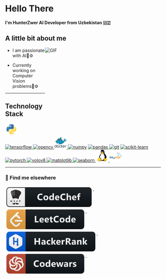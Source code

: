 # Hello There
#### I'm HunterZwer AI Developer from Uzbekistan 🇺🇿

## A little bit about me

<img align="right" height="250" width="375" alt="GIF" src="https://raw.githubusercontent.com/iampavangandhi/iampavangandhi/master/gifs/coder.gif" />

*  I am passionate with AI🧠⚙️
  
*  Currently working on Computer Vision problems👀⚙️

___
## Technology Stack

<a href="https://www.python.org" target="_blank" rel="noreferrer"> <img src="https://raw.githubusercontent.com/devicons/devicon/master/icons/python/python-original.svg" alt="python" width="40" height="40"/> </a> 
<a href="https://www.tensorflow.org/" target="_blank" rel="noreferrer"> <img src="https://img.icons8.com/?size=512&id=n3QRpDA7KZ7P&format=png" alt="tensorflow" width="40" height="40"/> </a> 
<a href="https://opencv.org/" target="_blank" rel="noreferrer"> <img src="https://img.icons8.com/?size=512&id=bpip0gGiBLT1&format=png" alt="opencv" width="40" height="40"/> </a> 
<a href="https://www.docker.com/" target="_blank" rel="noreferrer"> <img src="https://raw.githubusercontent.com/devicons/devicon/master/icons/docker/docker-original-wordmark.svg" alt="docker" width="40" height="40"/> </a> 
<a href="https://numpy.org/" target="_blank" rel="noreferrer"> <img src="https://img.icons8.com/?size=512&id=aR9CXyMagKIS&format=png" alt="numpy" width="40" height="40"/></a> 
<a href="https://pandas.pydata.org/" target="_blank" rel="noreferrer"> <img src="https://img.icons8.com/?size=512&id=xSkewUSqtErH&format=png" alt="pandas" width="40" height="40"/> </a> 
<a href="https://git-scm.com/" target="_blank" rel="noreferrer"> <img src="https://www.vectorlogo.zone/logos/git-scm/git-scm-icon.svg" alt="git" width="40" height="40"/></a> 
<a href="https://scikit-learn.org/" target="_blank" rel="noreferrer"> <img src="https://www.startpage.com/sp/sxpra?url=https%3A%2F%2Fupload.wikimedia.org%2Fwikipedia%2Fcommons%2Fthumb%2F0%2F05%2FScikit_learn_logo_small.svg%2F1200px-Scikit_learn_logo_small.svg.png" alt="scikit-learn" width="40" height="40"/> </a> 
<a href="https://pytorch.org/" target="_blank" rel="noreferrer"> <img src="https://seeklogo.com/images/P/pytorch-logo-84F95D0AF5-seeklogo.com.png" alt="pytorch" width="40" height="40"/> </a> 
<a href="https://docs.ultralytics.com/" target="_blank" rel="noreferrer"> <img src="https://pjreddie.com/media/image/yologo_2.png" alt="yolov8" width="40" height="40"/> </a> 
<a href="https://matplotlib.org/" target="_blank" rel="noreferrer"> <img src="https://matplotlib.org/_static/images/documentation.svg" alt="matplotlib" width="40" height="40"/> </a> 
<a href="https://seaborn.pydata.org/" target="_blank" rel="noreferrer"> <img src="https://seaborn.pydata.org/_images/logo-mark-lightbg.svg" alt="seaborn" width="40" height="40"/> </a> 
<a href="https://www.linux.org/" target="_blank" rel="noreferrer"> <img src="https://raw.githubusercontent.com/devicons/devicon/master/icons/linux/linux-original.svg" alt="linux" width="40" height="40"/> </a> 
<a href="https://www.mysql.com/" target="_blank" rel="noreferrer"> <img src="https://raw.githubusercontent.com/devicons/devicon/master/icons/mysql/mysql-original-wordmark.svg" alt="mysql" width="40" height="40"/> </a> 

___
### 📢 Find me elsewhere
<p align="left">
  <a href="https://www.codechef.com/users/hunterzwer">
    <img src="https://raw.githubusercontent.com/AbhishekMaira10/AbhishekMaira10/master/Resources/svg/codechef.svg" alt="codechef" style="vertical-align:top; margin:4px">
  </a>&nbsp;&nbsp;&nbsp;
  
  <a href="https://leetcode.com/HunterZwer/">
    <img src="https://raw.githubusercontent.com/AbhishekMaira10/AbhishekMaira10/master/Resources/svg/leetcode.svg" alt="leetcode" style="vertical-align:top; margin:4px">
  </a>&nbsp;&nbsp;&nbsp;

  <a href="https://www.hackerrank.com/HunterZwer">
    <img src="https://raw.githubusercontent.com/AbhishekMaira10/AbhishekMaira10/master/Resources/svg/hackerrank.svg" alt="hackerrank" style="vertical-align:top; margin:4px">
  </a>&nbsp;&nbsp;&nbsp;
  
  <a href="https://www.codewars.com/users/HunterZwer">
    <img src="https://raw.githubusercontent.com/AbhishekMaira10/AbhishekMaira10/master/Resources/svg/codewars.svg" alt="codewars" style="vertical-align:top; margin:4px">
  </a> &nbsp;&nbsp;&nbsp;
</p>


